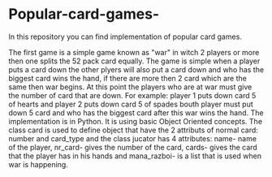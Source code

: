 # Popular-card-games-
In this repository you can find implementation of popular card games.

  The first game is a simple game known as "war" in witch 2 players or more then one splits the 52 pack card equally. The game is simple when a player puts a card down the other plyers will also put a card down and who has the biggest card wins the hand, if there are more then 2 card which are the same then war begins. At this point the players who are at war must give the number of card that are down. For example: player 1 puts down card 5 of hearts and player 2 puts down card 5 of spades bouth player must put down 5 card and who has the biggest card after this war wins the hand.
  The implementation is in Python. It is using basic Object Oriented concepts. The class card is used to define object that have the 2 attributs of normal card: number and card_type and the class jucator has 4 attributes: name- name of the player, nr_card- gives the number of the card, cards- gives the card that the player has in his hands and mana_razboi- is a list that is used when war is happening.
